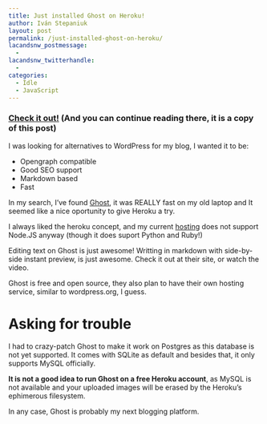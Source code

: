 ```yaml
---
title: Just installed Ghost on Heroku!
author: Iván Stepaniuk
layout: post
permalink: /just-installed-ghost-on-heroku/
lacandsnw_postmessage:
  - 
lacandsnw_twitterhandle:
  - 
categories:
  - Idle
  - JavaScript
---
```

### <a title="This post Ghost, on Heroku" href="http://istepaniuk.herokuapp.com/just-installed-ghost-on-heroku/" target="_blank">Check it out!</a> (And you can continue reading there, it is a copy of this post)

I was looking for alternatives to WordPress for my blog, I wanted it to be:

  * Opengraph compatible
  * Good SEO support
  * Markdown based
  * Fast

In my search, I&#8217;ve found <a href="http://www.tryghost.org" target="_blank">Ghost</a>, it was REALLY fast on my old laptop and It seemed like a nice oportunity to give Heroku a try.

I always liked the heroku concept, and my current <a href="http://www.quijost.com" target="_blank">hosting</a> does not support Node.JS anyway (though it does suport Python and Ruby!)

Editing text on Ghost is just awesome! Writting in markdown with side-by-side instant preview, is just awesome. Check it out at their site, or watch the video.

Ghost is free and open source, they also plan to have their own hosting service, similar to wordpress.org, I guess.



# Asking for trouble

I had to crazy-patch Ghost to make it work on Postgres as this database is not yet supported. It comes with SQLite as default and besides that, it only supports MySQL officially.

**It is not a good idea to run Ghost on a free Heroku account**, as MySQL is not available and your uploaded images will be erased by the Heroku&#8217;s ephimerous filesystem.

In any case, Ghost is probably my next blogging platform.